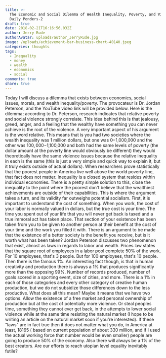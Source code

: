 ```yaml
---
title: >-
  The Economic and Social Dilemma of Wealth Inequality, Poverty, and Violence,
  Daily Ponders-2
draft: true
date: 2018-02-21T16:16:56.032Z
author: Jerry Rude
authorAvatar: uploads/author_JerryRude.jpg
image: /uploads/achievement-bar-business-chart-40140.jpeg
categories: thoughts
tags:
  - Inequality
  - money
  - wealth
  - economics
  - social
comments: true
share: true
---
```

Today I will discuss a dilemma that exists between economics, social issues, morals, and wealth inequality/poverty. The provocateur is Dr. Jordan Peterson, and the YouTube video link will be provided below. Here is the dilemma; according to Dr. Peterson, research indicates that relative poverty and social violence strongly correlate. This idea behind this is that jealousy, greed, anger, and a feeling that the wealthy have something you can never achieve is the root of the violence. A very important aspect of his argument is the word relative. This means that is you had two societies  where the wealth inequality was 1 million dollars, but one was $0-$1,000,000 and the other was $100,000-$1,100,000 and both had the same levels of poverty (the dollar amount at the poverty line would obviously be different) they would theoretically have the same violence issues because the relative inequality in each is the same (this is just a very simple and quick way to explain it, but it truly exists outside of actual dollars). When researchers prove statistically that the poorest people in America live well above the world poverty line, that fact does not matter. Inequality is a closed system that resides within individual economies. There is a pretty simple solution to this, close the inequality to the point where the poorest don't believe that the wealthiest achievements are outside of their capabilities. This is where the argument takes a turn, and its validity far outweighs potential socialism. First, it is important to understand the cost of something. When you work, the cost of your labor is normally valued in dollars, but the true cost is your time. The time you spent out of your life that you will never get back is taxed and a true immoral act has taken place. That section of your existence has been taken from you to be given to another person at their benefit at the cost of your time and the work you filled it with. There is an argument to be made that the existence of a better society is the benefit you receive, but is it worth what has been taken? Jordan Peterson discusses two phenomenon that exist, almost as laws in regards to labor and wealth. Prices law states that the square root of employees in a labor pool complete 50% of the work. For 10 employees, that's 3 people. But for 100 employees, that's 10 people. Then there is the famous 1%. An interesting fact though, is that in human creativity and production there is always a 1% that produces significantly more than the opposing 99%. Number of records produced, number of goals scored in a sporting event, size of cities, and more. There is a 1% in each of those categories and every other category of creative human production, but we do not subsidize those differences down to the less productive. What does all this mean? Maybe it means that we have two options. Allow the existence of a free market and personal ownership of production but at the cost of potentially more violence. Or steal peoples time, something they cannot ever get back, in the attempts to lower social violence while at the same time resisting the natural market (I hope to be writing an article on the natural market soon if you're interested). If these "laws" are in fact true then it does not matter what you do, in America at least, 18165 ( based on current population of about 330 million, and if I used the actual working force that number would be even smaller) people are going to produce 50% of the economy. Also there will always be a 1% of the best creators. Are our efforts to reach utopian level equality inevitably futile? 

